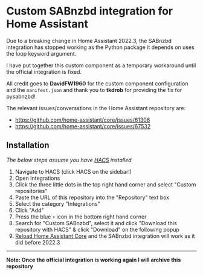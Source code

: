 # Custom SABnzbd integration for Home Assistant
Due to a breaking change in Home Assistant 2022.3, the SABnzbd integration has stopped working as the Python package it depends on uses the loop keyword argument.

I have put together this custom component as a temporary workaround until the official integration is fixed.

All credit goes to **DavidFW1960** for the custom component configuration and the `manifest.json` and thank you to **tkdrob** for providing the fix for pysabnzbd!

The relevant issues/conversations in the Home Assistant repository are:

* https://github.com/home-assistant/core/issues/61306
* https://github.com/home-assistant/core/issues/67532

## Installation
_The below steps assume you have [HACS](https://hacs.xyz/) installed_
1. Navigate to HACS (click HACS on the sidebar!)
2. Open Integrations
3. Click the three little dots in the top right hand corner and select "Custom repositories"
4. Paste the URL of this repository into the "Repository" text box
5. Select the category "Integrations"
6. Click "Add"
7. Press the blue `+` icon in the bottom right hand corner
8. Search for "Custom SABnzbd", select it and click "Download this repository with HACS" & click "Download" on the following popup
9. [Reload Home Assistant Core](https://my.home-assistant.io/redirect/config/) and the SABnzbd integration will work as it did before 2022.3
---
**Note: Once the official integration is working again I will archive this repository**
